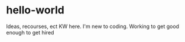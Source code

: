 # hello-world
Ideas, recourses, ect 
KW here. I'm new to coding. Working to get good enough to get hired 
